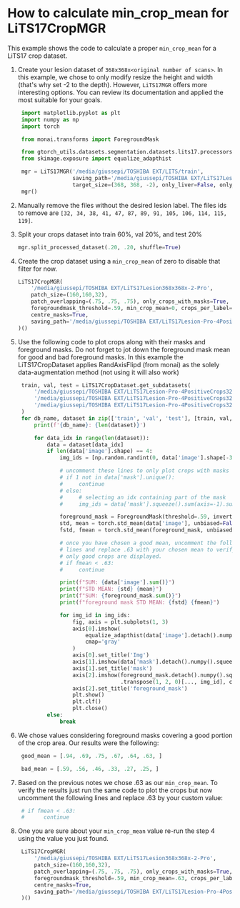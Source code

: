 # How to calculate min_crop_mean for LiTS17CropMGR

This example shows the code to calculate a proper `min_crop_mean` for a LiTS17 crop
dataset.

1. Create your lesion dataset of `368x368x<original number of scans>`. In this
   example, we chose to only modify resize the height and width (that's why set
   -2 to the depth). However, `LiTS17MGR` offers more interesting options. You
   can review its documentation and applied the most suitable for your goals.
   ``` python
    import matplotlib.pyplot as plt
	import numpy as np
	import torch

	from monai.transforms import ForegroundMask

	from gtorch_utils.datasets.segmentation.datasets.lits17.processors import LiTS17MGR, LiTS17CropMGR
	from skimage.exposure import equalize_adapthist

    mgr = LiTS17MGR('/media/giussepi/TOSHIBA EXT/LITS/train',
	              	saving_path='/media/giussepi/TOSHIBA EXT/LiTS17Lesion368x368x-2-Pro',
                    target_size=(368, 368, -2), only_liver=False, only_lesion=True)
    mgr()
   ```
2. Manually remove the files without the desired lesion label. The files ids to
   remove are `[32, 34, 38, 41, 47, 87, 89, 91, 105, 106, 114, 115, 119]`.

3. Split your crops dataset into train 60%, val 20%, and test 20%

	``` python
	mgr.split_processed_dataset(.20, .20, shuffle=True)
	```

4. Create the crop dataset using a `min_crop_mean` of zero to disable that filter
   for now.

	``` python
    LiTS17CropMGR(
        '/media/giussepi/TOSHIBA EXT/LiTS17Lesion368x368x-2-Pro',
        patch_size=(160,160,32),
        patch_overlapping=(.75, .75, .75), only_crops_with_masks=True, min_mask_area=625e-6,
        foregroundmask_threshold=.59, min_crop_mean=0, crops_per_label=4, adjust_depth=True,
        centre_masks=True,
        saving_path='/media/giussepi/TOSHIBA EXT/LiTS17Lesion-Pro-4PositiveCrops32x160x160'
    )()
	```

5. Use the following code to plot crops along with their masks and foreground
   masks. Do not forget to jot down the foreground mask mean for good and bad
   foreground masks. In this example the LiTS17CropDataset applies RandAxisFlipd
   (from monai) as the solely data-augmentation method (not using it will also
   work)

   ``` python
    train, val, test = LiTS17CropDataset.get_subdatasets(
        '/media/giussepi/TOSHIBA EXT/LiTS17Lesion-Pro-4PositiveCrops32x160x160/train',
        '/media/giussepi/TOSHIBA EXT/LiTS17Lesion-Pro-4PositiveCrops32x160x160/val',
        '/media/giussepi/TOSHIBA EXT/LiTS17Lesion-Pro-4PositiveCrops32x160x160/test'
    )
    for db_name, dataset in zip(['train', 'val', 'test'], [train, val, test]):
        print(f'{db_name}: {len(dataset)}')

        for data_idx in range(len(dataset)):
            data = dataset[data_idx]
            if len(data['image'].shape) == 4:
                img_ids = [np.random.randint(0, data['image'].shape[-3])]

                # uncomment these lines to only plot crops with masks
                # if 1 not in data['mask'].unique():
                #     continue
                # else:
                #     # selecting an idx containing part of the mask
                #     img_ids = data['mask'].squeeze().sum(axis=-1).sum(axis=-1).nonzero().squeeze()

                foreground_mask = ForegroundMask(threshold=.59, invert=True)(data['image'])
                std, mean = torch.std_mean(data['image'], unbiased=False)
                fstd, fmean = torch.std_mean(foreground_mask, unbiased=False)

				# once you have chosen a good mean, uncomment the following
                # lines and replace .63 with your chosen mean to verify that
                # only good crops are displayed.
                # if fmean < .63:
                #     continue

                print(f"SUM: {data['image'].sum()}")
                print(f"STD MEAN: {std} {mean}")
                print(f"SUM: {foreground_mask.sum()}")
                print(f"foreground mask STD MEAN: {fstd} {fmean}")

                for img_id in img_ids:
                    fig, axis = plt.subplots(1, 3)
                    axis[0].imshow(
                        equalize_adapthist(data['image'].detach().numpy()).squeeze().transpose(1, 2, 0)[..., img_id],
                        cmap='gray'
                    )
                    axis[0].set_title('Img')
                    axis[1].imshow(data['mask'].detach().numpy().squeeze().transpose(1, 2, 0)[..., img_id], cmap='gray')
                    axis[1].set_title('mask')
                    axis[2].imshow(foreground_mask.detach().numpy().squeeze()
                                   .transpose(1, 2, 0)[..., img_id], cmap='gray')
                    axis[2].set_title('foreground_mask')
                    plt.show()
                    plt.clf()
                    plt.close()
            else:
				break
   ```

6. We chose values considering foreground masks covering a good portion of
   the crop area. Our results were the following:

   ``` python
	good_mean = [.94, .69, .75, .67, .64, .63, ]

	bad_mean = [.59, .56, .46, .33, .27, .25, ]
   ```

7. Based on the previous notes we chose .63 as our `min_crop_mean`. To verify the results
   just run the same code to plot the crops but now uncomment the following
   lines and replace .63 by your custom value:
   ``` python
    # if fmean < .63:
    #      continue
   ```

8. One you are sure about your `min_crop_mean` value re-run the step 4 using
   the value you just found.
   ``` python
    LiTS17CropMGR(
        '/media/giussepi/TOSHIBA EXT/LiTS17Lesion368x368x-2-Pro',
        patch_size=(160,160,32),
        patch_overlapping=(.75, .75, .75), only_crops_with_masks=True, min_mask_area=625e-6,
        foregroundmask_threshold=.59, min_crop_mean=.63, crops_per_label=4, adjust_depth=True,
        centre_masks=True,
        saving_path='/media/giussepi/TOSHIBA EXT/LiTS17Lesion-Pro-4PositiveCrops32x160x160'
    )()
   ```

